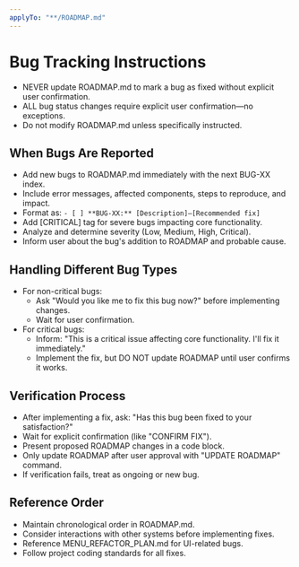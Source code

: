 ```yaml
---
applyTo: "**/ROADMAP.md"
---
```


# Bug Tracking Instructions

- NEVER update ROADMAP.md to mark a bug as fixed without explicit user confirmation.
- ALL bug status changes require explicit user confirmation—no exceptions.
- Do not modify ROADMAP.md unless specifically instructed.

## When Bugs Are Reported

- Add new bugs to ROADMAP.md immediately with the next BUG-XX index.
- Include error messages, affected components, steps to reproduce, and impact.
- Format as: `- [ ] **BUG-XX:** [Description]—[Recommended fix]`
- Add [CRITICAL] tag for severe bugs impacting core functionality.
- Analyze and determine severity (Low, Medium, High, Critical).
- Inform user about the bug's addition to ROADMAP and probable cause.

## Handling Different Bug Types

- For non-critical bugs:
  - Ask "Would you like me to fix this bug now?" before implementing changes.
  - Wait for user confirmation.
- For critical bugs:
  - Inform: "This is a critical issue affecting core functionality. I'll fix it immediately."
  - Implement the fix, but DO NOT update ROADMAP until user confirms it works.

## Verification Process

- After implementing a fix, ask: "Has this bug been fixed to your satisfaction?"
- Wait for explicit confirmation (like "CONFIRM FIX").
- Present proposed ROADMAP changes in a code block.
- Only update ROADMAP after user approval with "UPDATE ROADMAP" command.
- If verification fails, treat as ongoing or new bug.

## Reference Order

- Maintain chronological order in ROADMAP.md.
- Consider interactions with other systems before implementing fixes.
- Reference MENU_REFACTOR_PLAN.md for UI-related bugs.
- Follow project coding standards for all fixes.
